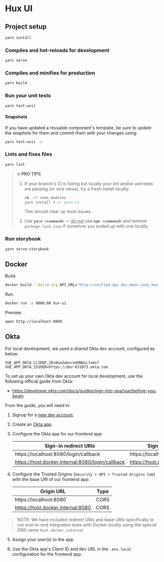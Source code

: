# Hux UI

## Project setup
```sh
yarn install
```

### Compiles and hot-reloads for development
```sh
yarn serve
```

### Compiles and minifies for production
```sh
yarn build
```

### Run your unit tests
```sh
yarn test:unit
```

#### Snapshots
If you have updated a reusable component's template, be sure to update the
snaphots for them and commit them with your changes using:

```sh
yarn test:unit -u
```

### Lints and fixes files
```sh
yarn lint
```

> **💡 PRO TIPS**
> 1. If your branch's CI is failing but locally your lint and/or
> unit tests are passing (or vice versa), try a fresh install locally:
>    ```sh
>    rm -rf node_modules
>    yarn install # or yarn ci
>    ```
>    This should clear up most issues.
>
> 2. Use **`yarn <command>`** — <ins>do not</ins> use **`npm <command>`** and
> remove `package-lock.json` if somehow you ended up with one locally.

### Run storybook

```sh
yarn serve:storybook
```

## Docker

Build.

```sh
docker build --build-arg API_URL="http://unified-api-dev.main.use1.hux-unified-dev1.in" --build-arg OKTA_ISSUER="https://dev-631073.okta.com" --build-arg OKTA_CLIENT_ID="0oa2wbure49NQsL7a4x7" -t hux-ui .
```

Run.

```sh
docker run -p 8080:80 hux-ui
```


Preview.

```sh
open http://localhost:8080
```

## Okta

For local development, we used a shared Okta dev account, configured as below:

```
VUE_APP_OKTA_CLIENT_ID=0oa2wbure49NQsL7a4x7
VUE_APP_OKTA_ISSUER=https://dev-631073.okta.com
```

To set up your own Okta dev account for local development, use the following
official guide from Okta:

- https://developer.okta.com/docs/guides/sign-into-spa/vue/before-you-begin

From the guide, you will need to

1. Signup for a [new dev account](https://developer.okta.com/signup).

2. Create an [Okta app](https://developer.okta.com/docs/guides/sign-into-spa/vue/create-okta-application).

3. Configure the Okta app for our frontend app:

    |Sign-in redirect URIs|Sign-out redirect URIs|Initiate login URI|
    |-|-|-|
    |https://localhost:8080/login/callback|https://localhost:8080/login|https://localhost:8080/login|
    |https://host.docker.internal:8080/login/callback|https://host.docker.internal:8080/login|-|

4. Configure the Trusted Origins (`Security > API > Trusted Origins tab`) with the base URI of our frontend app:

    |Origin URL|Type|
    |-|-|
    |https://localhost:8080|CORS|
    |https://host.docker.internal:8080|CORS|

  > NOTE: We have included redirect URIs and base URIs specifically to run end-to-end integration tests with Docker locally using the special DNS name `host.docker.internal`

5. Assign your user(s) to the app.

6. Use the Okta app's Client ID and dev URL in the `.env.local` configuration for the frontend app.

